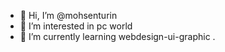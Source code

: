 - 👋 Hi, I’m @mohsenturin
- 👀 I’m interested in pc world
- 🌱 I’m currently learning webdesign-ui-graphic
.

<!---
mohsenturin/mohsenturin is a ✨ special ✨ repository because its `README.md` (this file) appears on your GitHub profile.
You can click the Preview link to take a look at your changes.
--->
